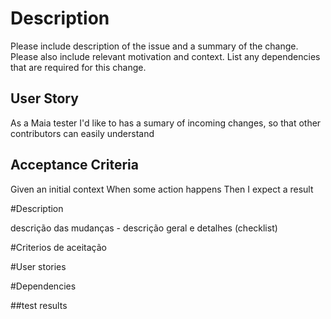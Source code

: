 # Description  
Please include description of the issue and a summary of the change. Please also include relevant motivation and context. List any dependencies that are required for this change.  

## User Story 
As a Maia tester I'd like to has a sumary of incoming changes, so that other contributors can easily understand  

## Acceptance Criteria 
Given an initial context 
When some action happens 
Then I expect a result


#Description 

descrição das mudanças - descrição geral e detalhes (checklist)

#Criterios de aceitação 

#User stories 

#Dependencies

##test results
